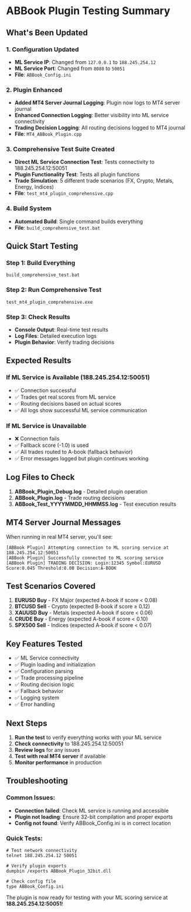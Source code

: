 # ABBook Plugin Testing Summary

## What's Been Updated

### 1. Configuration Updated
- **ML Service IP**: Changed from `127.0.0.1` to `188.245.254.12`
- **ML Service Port**: Changed from `8080` to `50051`
- **File**: `ABBook_Config.ini`

### 2. Plugin Enhanced
- **Added MT4 Server Journal Logging**: Plugin now logs to MT4 server journal
- **Enhanced Connection Logging**: Better visibility into ML service connectivity
- **Trading Decision Logging**: All routing decisions logged to MT4 journal
- **File**: `MT4_ABBook_Plugin.cpp`

### 3. Comprehensive Test Suite Created
- **Direct ML Service Connection Test**: Tests connectivity to 188.245.254.12:50051
- **Plugin Functionality Test**: Tests all plugin functions
- **Trade Simulation**: 5 different trade scenarios (FX, Crypto, Metals, Energy, Indices)
- **File**: `test_mt4_plugin_comprehensive.cpp`

### 4. Build System
- **Automated Build**: Single command builds everything
- **File**: `build_comprehensive_test.bat`

## Quick Start Testing

### Step 1: Build Everything
```batch
build_comprehensive_test.bat
```

### Step 2: Run Comprehensive Test
```batch
test_mt4_plugin_comprehensive.exe
```

### Step 3: Check Results
- **Console Output**: Real-time test results
- **Log Files**: Detailed execution logs
- **Plugin Behavior**: Verify trading decisions

## Expected Results

### If ML Service is Available (188.245.254.12:50051)
- ✅ Connection successful
- ✅ Trades get real scores from ML service
- ✅ Routing decisions based on actual scores
- ✅ All logs show successful ML service communication

### If ML Service is Unavailable
- ❌ Connection fails
- ✅ Fallback score (-1.0) is used
- ✅ All trades routed to A-book (fallback behavior)
- ✅ Error messages logged but plugin continues working

## Log Files to Check

1. **ABBook_Plugin_Debug.log** - Detailed plugin operation
2. **ABBook_Plugin.log** - Trade routing decisions
3. **ABBook_Test_YYYYMMDD_HHMMSS.log** - Test execution results

## MT4 Server Journal Messages

When running in real MT4 server, you'll see:
```
[ABBook Plugin] Attempting connection to ML scoring service at 188.245.254.12:50051
[ABBook Plugin] Successfully connected to ML scoring service
[ABBook Plugin] TRADING DECISION: Login:12345 Symbol:EURUSD Score:0.045 Threshold:0.08 Decision:A-BOOK
```

## Test Scenarios Covered

1. **EURUSD Buy** - FX Major (expected A-book if score < 0.08)
2. **BTCUSD Sell** - Crypto (expected B-book if score ≥ 0.12)
3. **XAUUSD Buy** - Metals (expected A-book if score < 0.06)
4. **CRUDE Buy** - Energy (expected A-book if score < 0.10)
5. **SPX500 Sell** - Indices (expected A-book if score < 0.07)

## Key Features Tested

- ✅ ML Service connectivity
- ✅ Plugin loading and initialization
- ✅ Configuration parsing
- ✅ Trade processing pipeline
- ✅ Routing decision logic
- ✅ Fallback behavior
- ✅ Logging system
- ✅ Error handling

## Next Steps

1. **Run the test** to verify everything works with your ML service
2. **Check connectivity** to 188.245.254.12:50051
3. **Review logs** for any issues
4. **Test with real MT4 server** if available
5. **Monitor performance** in production

## Troubleshooting

### Common Issues:
- **Connection failed**: Check ML service is running and accessible
- **Plugin not loading**: Ensure 32-bit compilation and proper exports
- **Config not found**: Verify ABBook_Config.ini is in correct location

### Quick Tests:
```batch
# Test network connectivity
telnet 188.245.254.12 50051

# Verify plugin exports
dumpbin /exports ABBook_Plugin_32bit.dll

# Check config file
type ABBook_Config.ini
```

The plugin is now ready for testing with your ML scoring service at **188.245.254.12:50051**! 
